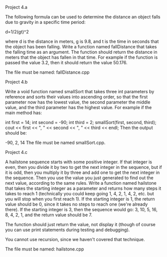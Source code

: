 Project 4.a

The following formula can be used to determine the distance an object falls due to gravity in a specific time period:

d=1/2(gt)^2

where d is the distance in meters, g is 9.8, and t is the time in seconds that the object has been falling.  Write a function named fallDistance that takes the falling time as an argument.  The function should return the distance in meters that the object has fallen in that time.  For example if the function is passed the value 3.2, then it should return the value 50.176.

The file must be named: fallDistance.cpp

Project 4.b

Write a void function named smallSort that takes three int parameters by reference and sorts their values into ascending order, so that the first parameter now has the lowest value, the second parameter the middle value, and the third parameter has the highest value.  For example if the main method has:

int first = 14;
int second = -90;
int third = 2;
smallSort(first, second, third);
cout << first << ", " << second << ", " << third << endl;
Then the output should be:

-90, 2, 14
The file must be named smallSort.cpp.


Project 4.c

A hailstone sequence starts with some positive integer. If that integer is even, then you divide it by two to get the next integer in the sequence, but if it is odd, then you multiply it by three and add one to get the next integer in the sequence. Then you use the value you just generated to find out the next value, according to the same rules. Write a function named hailstone that takes the starting integer as a parameter and returns how many steps it takes to reach 1 (technically you could keep going 1, 4, 2, 1, 4, 2, etc. but you will stop when you first reach 1). If the starting integer is 1, the return value should be 0, since it takes no steps to reach one (we're already there). If the starting integer is 3, then the sequence would go: 3, 10, 5, 16, 8, 4, 2, 1, and the return value should be 7.

The function should just return the value, not display it (though of course you can use print statements during testing and debugging).

You cannot use recursion, since we haven't covered that technique.

The file must be named: hailstone.cpp

